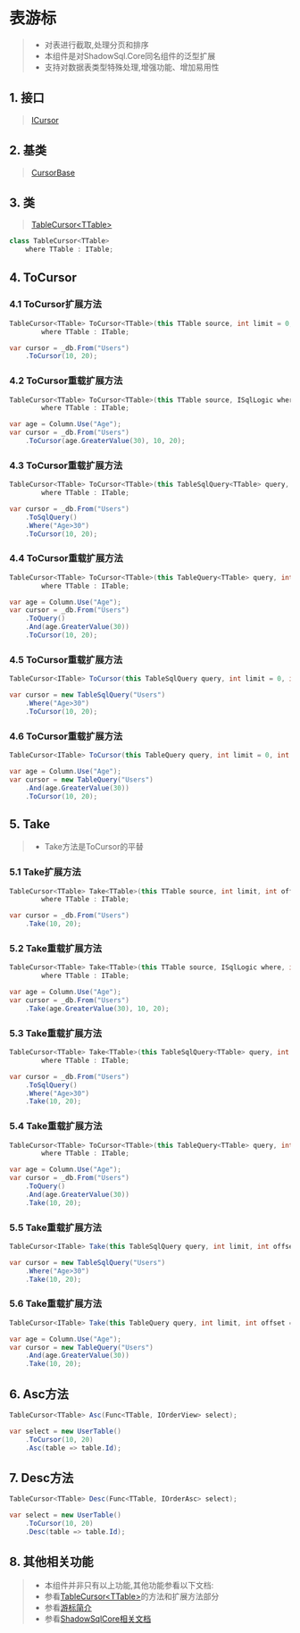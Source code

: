 # 表游标
>* 对表进行截取,处理分页和排序
>* 本组件是对ShadowSql.Core同名组件的泛型扩展
>* 支持对数据表类型特殊处理,增强功能、增加易用性

## 1. 接口
>[ICursor](xref:ShadowSql.Cursors.ICursor)

## 2. 基类
>[CursorBase](xref:ShadowSql.Cursors.CursorBase)

## 3. 类
>[TableCursor\<TTable\>](xref:ShadowSql.Cursors.TableCursor%601)
~~~csharp
class TableCursor<TTable>
    where TTable : ITable;
~~~

## 4. ToCursor
### 4.1 ToCursor扩展方法
~~~csharp
TableCursor<TTable> ToCursor<TTable>(this TTable source, int limit = 0, int offset = 0)
        where TTable : ITable;
~~~
~~~csharp
var cursor = _db.From("Users")
    .ToCursor(10, 20);
~~~

### 4.2 ToCursor重载扩展方法
~~~csharp
TableCursor<TTable> ToCursor<TTable>(this TTable source, ISqlLogic where, int limit = 0, int offset = 0)
        where TTable : ITable;
~~~
~~~csharp
var age = Column.Use("Age");
var cursor = _db.From("Users")
    .ToCursor(age.GreaterValue(30), 10, 20);
~~~

### 4.3 ToCursor重载扩展方法
~~~csharp
TableCursor<TTable> ToCursor<TTable>(this TableSqlQuery<TTable> query, int limit = 0, int offset = 0)
        where TTable : ITable;
~~~
~~~csharp
var cursor = _db.From("Users")
    .ToSqlQuery()
    .Where("Age>30")
    .ToCursor(10, 20);
~~~

### 4.4 ToCursor重载扩展方法
~~~csharp
TableCursor<TTable> ToCursor<TTable>(this TableQuery<TTable> query, int limit = 0, int offset = 0)
        where TTable : ITable;
~~~
~~~csharp
var age = Column.Use("Age");
var cursor = _db.From("Users")
    .ToQuery()
    .And(age.GreaterValue(30))
    .ToCursor(10, 20);
~~~

### 4.5 ToCursor重载扩展方法
~~~csharp
TableCursor<ITable> ToCursor(this TableSqlQuery query, int limit = 0, int offset = 0);
~~~
~~~csharp
var cursor = new TableSqlQuery("Users")
    .Where("Age>30")
    .ToCursor(10, 20);
~~~

### 4.6 ToCursor重载扩展方法
~~~csharp
TableCursor<ITable> ToCursor(this TableQuery query, int limit = 0, int offset = 0);
~~~
~~~csharp
var age = Column.Use("Age");
var cursor = new TableQuery("Users")
    .And(age.GreaterValue(30))
    .ToCursor(10, 20);
~~~

## 5. Take
>* Take方法是ToCursor的平替
### 5.1 Take扩展方法
~~~csharp
TableCursor<TTable> Take<TTable>(this TTable source, int limit, int offset = 0)
        where TTable : ITable;
~~~
~~~csharp
var cursor = _db.From("Users")
    .Take(10, 20);
~~~

### 5.2 Take重载扩展方法
~~~csharp
TableCursor<TTable> Take<TTable>(this TTable source, ISqlLogic where, int limit, int offset = 0)
        where TTable : ITable;
~~~
~~~csharp
var age = Column.Use("Age");
var cursor = _db.From("Users")
    .Take(age.GreaterValue(30), 10, 20);
~~~

### 5.3 Take重载扩展方法
~~~csharp
TableCursor<TTable> Take<TTable>(this TableSqlQuery<TTable> query, int limit, int offset = 0)
        where TTable : ITable;
~~~
~~~csharp
var cursor = _db.From("Users")
    .ToSqlQuery()
    .Where("Age>30")
    .Take(10, 20);
~~~

### 5.4 Take重载扩展方法
~~~csharp
TableCursor<TTable> ToCursor<TTable>(this TableQuery<TTable> query, int limit, int offset = 0)
        where TTable : ITable;
~~~
~~~csharp
var age = Column.Use("Age");
var cursor = _db.From("Users")
    .ToQuery()
    .And(age.GreaterValue(30))
    .Take(10, 20);
~~~

### 5.5 Take重载扩展方法
~~~csharp
TableCursor<ITable> Take(this TableSqlQuery query, int limit, int offset = 0);
~~~
~~~csharp
var cursor = new TableSqlQuery("Users")
    .Where("Age>30")
    .Take(10, 20);
~~~

### 5.6 Take重载扩展方法
~~~csharp
TableCursor<ITable> Take(this TableQuery query, int limit, int offset = 0);
~~~
~~~csharp
var age = Column.Use("Age");
var cursor = new TableQuery("Users")
    .And(age.GreaterValue(30))
    .Take(10, 20);
~~~

## 6. Asc方法
~~~csharp
TableCursor<TTable> Asc(Func<TTable, IOrderView> select);
~~~
~~~csharp
var select = new UserTable()
    .ToCursor(10, 20)
    .Asc(table => table.Id);
~~~

## 7. Desc方法
~~~csharp
TableCursor<TTable> Desc(Func<TTable, IOrderAsc> select);
~~~
~~~csharp
var select = new UserTable()
    .ToCursor(10, 20)
    .Desc(table => table.Id);
~~~

## 8. 其他相关功能
>* 本组件并非只有以上功能,其他功能参看以下文档:
>* 参看[TableCursor\<TTable\>](xref:ShadowSql.Cursors.TableCursor%601)的方法和扩展方法部分
>* 参看[游标简介](./index.md)
>* 参看[ShadowSqlCore相关文档](../../shadowcore/cursor/index.md)
